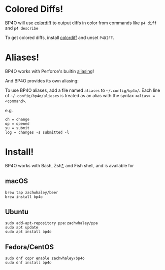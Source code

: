 <div style="text-align: center;">
<script type="text/javascript" src="https://asciinema.org/a/96884.js" id="asciicast-96884" async data-autoplay="true" data-size="medium"></script>
</div>

# Colored Diffs!

BP4O will use [colordiff](http://www.colordiff.org/) to output diffs in color from commands like `p4 diff` and `p4 describe`

To get colored diffs, install [colordiff](http://www.colordiff.org/) and unset `P4DIFF`.

# Aliases!

BP4O works with Perforce's builtin [aliasing](https://www.perforce.com/perforce/r16.1/manuals/cmdref/chapter.introduction.html#introduction.aliases)!

And BP4O provides its own aliasing:

To use BP4O aliases, add a file named `aliases` to `~/.config/bp4o/`.
Each line of `~/.config/bp4o/aliases` is treated as an alias with the syntax `<alias> = <command>`.

e.g.

```
ch = change
op = opened
su = submit
log = changes -s submitted -l
```

# Install!

BP4O works with Bash, Zsh[*](https://github.com/zachwhaley/bp4o#zsh-users), and Fish shell, and is available for

## macOS

```
brew tap zachwhaley/beer
brew install bp4o
```

## Ubuntu

```
sudo add-apt-repository ppa:zachwhaley/ppa
sudo apt update
sudo apt install bp4o
```

## Fedora/CentOS

```
sudo dnf copr enable zachwhaley/bp4o
sudo dnf install bp4o
```

